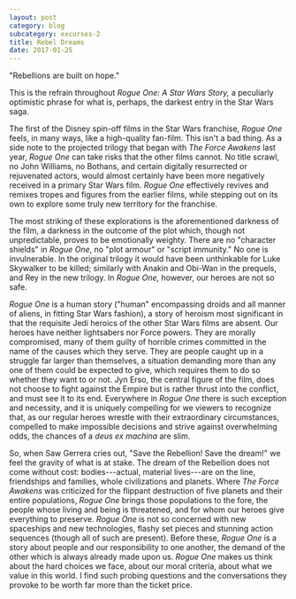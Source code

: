 ```yaml
---
layout: post
category: blog
subcategory: excurses-2
title: Rebel Dreams
date: 2017-01-25
---
```


"Rebellions are built on hope."

This is the refrain throughout *Rogue One: A Star Wars Story,* a peculiarly optimistic phrase for what is, perhaps, the darkest entry in the Star Wars saga.

The first of the Disney spin-off films in the Star Wars franchise, *Rogue One* feels, in many ways, like a high-quality fan-film. This isn't a bad thing. As a side note to the projected trilogy that began with *The Force Awakens* last year, *Rogue One* can take risks that the other films cannot. No title scrawl, no John Williams, no Bothans, and certain digitally resurrected or rejuvenated actors, would almost certainly have been more negatively received in a primary Star Wars film. *Rogue One* effectively revives and remixes tropes and figures from the earlier films, while stepping out on its own to explore some truly new territory for the franchise.

The most striking of these explorations is the aforementioned darkness of the film, a darkness in the outcome of the plot which, though not unpredictable, proves to be emotionally weighty. There are no "character shields" in *Rogue One*, no "plot armour" or "script immunity." No one is invulnerable. In the original trilogy it would have been unthinkable for Luke Skywalker to be killed; similarly with Anakin and Obi-Wan in the prequels, and Rey in the new trilogy. In *Rogue One,* however, our heroes are not so safe.

*Rogue One* is a human story ("human" encompassing droids and all manner of aliens, in fitting Star Wars fashion), a story of heroism most significant in that the requisite Jedi heroics of the other Star Wars films are absent. Our heroes have neither lightsabers nor Force powers. They are morally compromised, many of them guilty of horrible crimes committed in the name of the causes which they serve. They are people caught up in a struggle far larger than themselves, a situation demanding more than any one of them could be expected to give, which requires them to do so whether they want to or not. Jyn Erso, the central figure of the film, does not choose to fight against the Empire but is rather thrust into the conflict, and must see it to its end. Everywhere in *Rogue One* there is such exception and necessity, and it is uniquely compelling for we viewers to recognize that, as our regular heroes wrestle with their extraordinary circumstances, compelled to make impossible decisions and strive against overwhelming odds, the chances of a *deus ex machina* are slim.

So, when Saw Gerrera cries out, "Save the Rebellion! Save the dream!" we feel the gravity of what is at stake. The dream of the Rebellion does not come without cost: bodies---actual, material lives---are on the line, friendships and families, whole civilizations and planets. Where *The Force Awakens* was criticized for the flippant destruction of five planets and their entire populations, *Rogue One* brings those populations to the fore, the people whose living and being is threatened, and for whom our heroes give everything to preserve. *Rogue One* is not so concerned with new spaceships and new technologies, flashy set pieces and stunning action sequences (though all of such are present). Before these, *Rogue One* is a story about people and our responsibility to one another, the demand of the other which is always already made upon us. *Rogue One* makes us think about the hard choices we face, about our moral criteria, about what we value in this world. I find such probing questions and the conversations they provoke to be worth far more than the ticket price.
